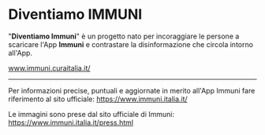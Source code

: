 # Diventiamo IMMUNI

"<strong>Diventiamo Immuni</strong>" è un progetto nato per incoraggiare le persone a scaricare l'App <strong>Immuni</strong> e contrastare la disinformazione che circola intorno all'App.

www.immuni.curaitalia.it/

<hr>

Per informazioni precise, puntuali e aggiornate in merito all'App Immuni fare riferimento al sito ufficiale: https://www.immuni.italia.it/

Le immagini sono prese dal sito ufficiale di Immuni: https://www.immuni.italia.it/press.html
